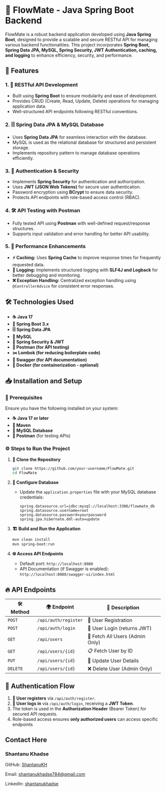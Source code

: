 # 🚀 FlowMate - Java Spring Boot Backend

FlowMate is a robust backend application developed using **Java Spring Boot**, designed to provide a scalable and secure RESTful API for managing various backend functionalities. This project incorporates **Spring Boot, Spring Data JPA, MySQL, Spring Security, JWT Authentication, caching, and logging** to enhance efficiency, security, and performance.

## 🌟 Features

### 1. 🔗 RESTful API Development
- Built using **Spring Boot** to ensure modularity and ease of development.
- Provides CRUD (Create, Read, Update, Delete) operations for managing application data.
- Well-structured API endpoints following RESTful conventions.

### 2. 🗄️ Spring Data JPA & MySQL Database
- Uses **Spring Data JPA** for seamless interaction with the database.
- MySQL is used as the relational database for structured and persistent storage.
- Implements repository pattern to manage database operations efficiently.

### 3. 🔐 Authentication & Security
- Implements **Spring Security** for authentication and authorization.
- Uses **JWT (JSON Web Tokens)** for secure user authentication.
- Password encryption using **BCrypt** to ensure data security.
- Protects API endpoints with role-based access control (RBAC).

### 4. 🛠️ API Testing with Postman
- Fully tested API using **Postman** with well-defined request/response structures.
- Supports input validation and error handling for better API usability.

### 5. 🚀 Performance Enhancements
- **⚡ Caching:** Uses **Spring Cache** to improve response times for frequently requested data.
- **📜 Logging:** Implements structured logging with **SLF4J and Logback** for better debugging and monitoring.
- **❌ Exception Handling:** Centralized exception handling using `@ControllerAdvice` for consistent error responses.

## 🛠️ Technologies Used

- **☕ Java 17**  
- **🌱 Spring Boot 3.x**  
- **🗄️ Spring Data JPA**  
- **🐬 MySQL**  
- **🔐 Spring Security & JWT**  
- **🧪 Postman (for API testing)**  
- **✂️ Lombok (for reducing boilerplate code)**  
- **📖 Swagger (for API documentation)**  
- **🐳 Docker (for containerization - optional)**  

## 📥 Installation and Setup

### 🔧 Prerequisites
Ensure you have the following installed on your system:
- **☕ Java 17 or later**
- **🐘 Maven**
- **🐬 MySQL Database**
- **📮 Postman** (for testing APIs)

### ⚙️ Steps to Run the Project
1. **📂 Clone the Repository**
   ```bash
   git clone https://github.com/your-username/FlowMate.git
   cd FlowMate
   ```

2. **🔧 Configure Database**
   - Update the `application.properties` file with your MySQL database credentials:
     ```properties
     spring.datasource.url=jdbc:mysql://localhost:3306/flowmate_db
     spring.datasource.username=root
     spring.datasource.password=yourpassword
     spring.jpa.hibernate.ddl-auto=update
     ```

3. **🏗️ Build and Run the Application**
   ```bash
   mvn clean install
   mvn spring-boot:run
   ```

4. **🌐 Access API Endpoints**
   - Default port: `http://localhost:8080`
   - API Documentation (if Swagger is enabled): `http://localhost:8080/swagger-ui/index.html`

## 🔥 API Endpoints

| 🛠 Method | 🌍 Endpoint | 📌 Description |
|--------|---------|-------------|
| `POST` | `/api/auth/register` | 📝 User Registration |
| `POST` | `/api/auth/login` | 🔑 User Login (returns JWT) |
| `GET` | `/api/users` | 👥 Fetch All Users (Admin Only) |
| `GET` | `/api/users/{id}` | 📋 Fetch User by ID |
| `PUT` | `/api/users/{id}` | 🔄 Update User Details |
| `DELETE` | `/api/users/{id}` | ❌ Delete User (Admin Only) |

## 🔐 Authentication Flow
1. **📝 User registers** via `/api/auth/register`.
2. **🔑 User logs in** via `/api/auth/login`, receiving a **JWT Token**.
3. The token is used in the **Authorization Header** (Bearer Token) for secured API requests.
4. Role-based access ensures **only authorized users** can access specific endpoints


## Contact Here


   ### Shantanu Khadse
  
  GitHub: [ShantanuKH](https://github.com/ShantanuKH)
  
  Email: shantanukhadse784@gmail.com  
  
  LinkedIn: [shantanukhadse](https://www.linkedin.com/in/shantanu-khadse-a62585230/)
  
